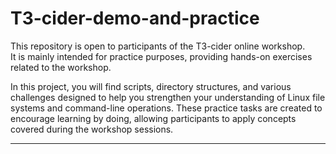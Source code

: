 # T3-cider-demo-and-practice

This repository is open to participants of the T3-cider online workshop.  
It is mainly intended for practice purposes, providing hands-on exercises related to the workshop.

In this project, you will find scripts, directory structures, and various challenges designed to help you strengthen your understanding of Linux file systems and command-line operations. These practice tasks are created to encourage learning by doing, allowing participants to apply concepts covered during the workshop sessions.

---